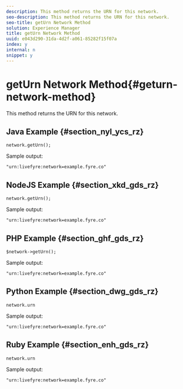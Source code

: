 ```yaml
---
description: This method returns the URN for this network.
seo-description: This method returns the URN for this network.
seo-title: getUrn Network Method
solution: Experience Manager
title: getUrn Network Method
uuid: e043d290-31da-4d2f-a061-85282f15f07a
index: y
internal: n
snippet: y
---
```


# getUrn Network Method{#geturn-network-method}

This method returns the URN for this network.

## Java Example {#section_nyl_ycs_rz}

```
network.getUrn(); 

```

Sample output:

```
"urn:livefyre:network=example.fyre.co" 

```

## NodeJS Example {#section_xkd_gds_rz}

```
network.getUrn(); 

```

Sample output:

```
"urn:livefyre:network=example.fyre.co" 

```

## PHP Example {#section_ghf_gds_rz}

```
$network->getUrn(); 

```

Sample output:

```
"urn:livefyre:network=example.fyre.co" 

```

## Python Example {#section_dwg_gds_rz}

```
network.urn 

```

Sample output:

```
"urn:livefyre:network=example.fyre.co" 

```

## Ruby Example {#section_enh_gds_rz}

```
network.urn 

```

Sample output:

```
"urn:livefyre:network=example.fyre.co" 

```

